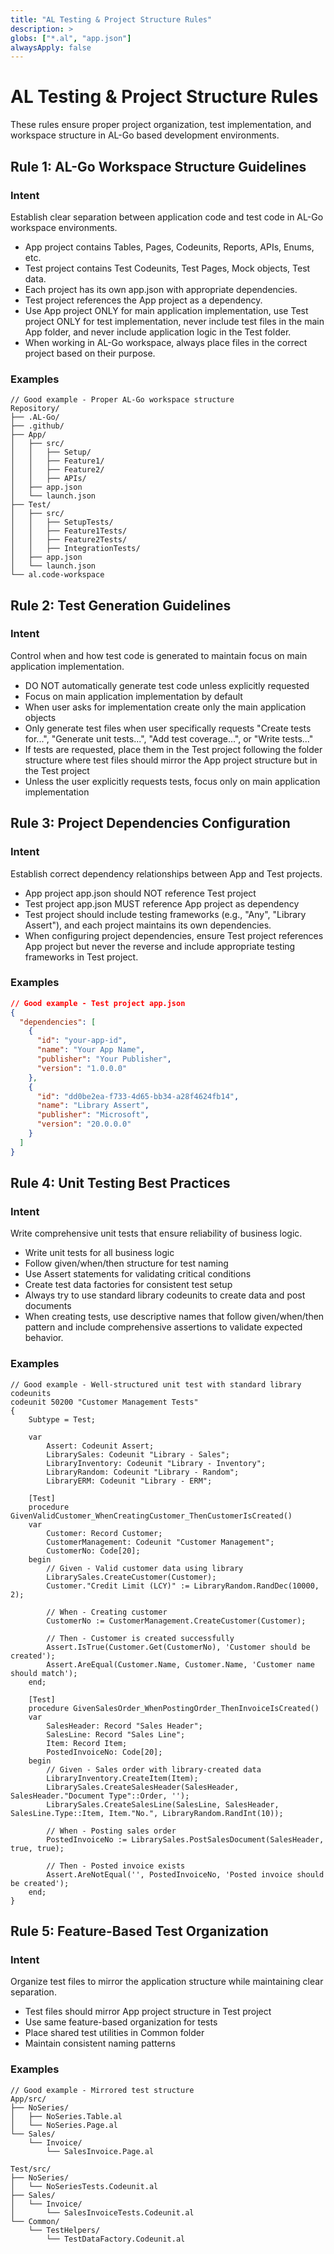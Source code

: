 ```yaml
---
title: "AL Testing & Project Structure Rules"
description: >
globs: ["*.al", "app.json"]
alwaysApply: false
---
```


# AL Testing & Project Structure Rules

These rules ensure proper project organization, test implementation, and workspace structure in AL-Go based development environments.

## Rule 1: AL-Go Workspace Structure Guidelines

### Intent
Establish clear separation between application code and test code in AL-Go workspace environments. 

- App project contains Tables, Pages, Codeunits, Reports, APIs, Enums, etc. 
- Test project contains Test Codeunits, Test Pages, Mock objects, Test data. 
- Each project has its own app.json with appropriate dependencies. 
- Test project references the App project as a dependency. 
- Use App project ONLY for main application implementation, use Test project ONLY for test implementation, never include test files in the main App folder, and never include application logic in the Test folder. 
- When working in AL-Go workspace, always place files in the correct project based on their purpose.

### Examples

```
// Good example - Proper AL-Go workspace structure
Repository/
├── .AL-Go/
├── .github/
├── App/
│   ├── src/
│   │   ├── Setup/
│   │   ├── Feature1/
│   │   ├── Feature2/
│   │   ├── APIs/
│   ├── app.json
│   └── launch.json
├── Test/
│   ├── src/
│   │   ├── SetupTests/
│   │   ├── Feature1Tests/
│   │   ├── Feature2Tests/
│   │   ├── IntegrationTests/
│   ├── app.json
│   └── launch.json
└── al.code-workspace
```

## Rule 2: Test Generation Guidelines

### Intent
Control when and how test code is generated to maintain focus on main application implementation. 

- DO NOT automatically generate test code unless explicitly requested
- Focus on main application implementation by default
- When user asks for implementation create only the main application objects
- Only generate test files when user specifically requests "Create tests for...", "Generate unit tests...", "Add test coverage...", or "Write tests..."
- If tests are requested, place them in the Test project following the folder structure where test files should mirror the App project structure but in the Test project
- Unless the user explicitly requests tests, focus only on main application implementation

## Rule 3: Project Dependencies Configuration

### Intent
Establish correct dependency relationships between App and Test projects. 

- App project app.json should NOT reference Test project
- Test project app.json MUST reference App project as dependency
- Test project should include testing frameworks (e.g., "Any", "Library Assert"), and each project maintains its own dependencies. 
- When configuring project dependencies, ensure Test project references App project but never the reverse and include appropriate testing frameworks in Test project.

### Examples

```json
// Good example - Test project app.json
{
  "dependencies": [
    {
      "id": "your-app-id",
      "name": "Your App Name", 
      "publisher": "Your Publisher",
      "version": "1.0.0.0"
    },
    {
      "id": "dd0be2ea-f733-4d65-bb34-a28f4624fb14",
      "name": "Library Assert",
      "publisher": "Microsoft",
      "version": "20.0.0.0"
    }
  ]
}
```

## Rule 4: Unit Testing Best Practices

### Intent
Write comprehensive unit tests that ensure reliability of business logic. 

- Write unit tests for all business logic
- Follow given/when/then structure for test naming
- Use Assert statements for validating critical conditions
- Create test data factories for consistent test setup
- Always try to use standard library codeunits to create data and post documents
- When creating tests, use descriptive names that follow given/when/then pattern and include comprehensive assertions to validate expected behavior.

### Examples

```al
// Good example - Well-structured unit test with standard library codeunits
codeunit 50200 "Customer Management Tests"
{
    Subtype = Test;
    
    var
        Assert: Codeunit Assert;
        LibrarySales: Codeunit "Library - Sales";
        LibraryInventory: Codeunit "Library - Inventory";
        LibraryRandom: Codeunit "Library - Random";
        LibraryERM: Codeunit "Library - ERM";
    
    [Test]
    procedure GivenValidCustomer_WhenCreatingCustomer_ThenCustomerIsCreated()
    var
        Customer: Record Customer;
        CustomerManagement: Codeunit "Customer Management";
        CustomerNo: Code[20];
    begin
        // Given - Valid customer data using library
        LibrarySales.CreateCustomer(Customer);
        Customer."Credit Limit (LCY)" := LibraryRandom.RandDec(10000, 2);
        
        // When - Creating customer
        CustomerNo := CustomerManagement.CreateCustomer(Customer);
        
        // Then - Customer is created successfully
        Assert.IsTrue(Customer.Get(CustomerNo), 'Customer should be created');
        Assert.AreEqual(Customer.Name, Customer.Name, 'Customer name should match');
    end;
    
    [Test]
    procedure GivenSalesOrder_WhenPostingOrder_ThenInvoiceIsCreated()
    var
        SalesHeader: Record "Sales Header";
        SalesLine: Record "Sales Line";
        Item: Record Item;
        PostedInvoiceNo: Code[20];
    begin
        // Given - Sales order with library-created data
        LibraryInventory.CreateItem(Item);
        LibrarySales.CreateSalesHeader(SalesHeader, SalesHeader."Document Type"::Order, '');
        LibrarySales.CreateSalesLine(SalesLine, SalesHeader, SalesLine.Type::Item, Item."No.", LibraryRandom.RandInt(10));
        
        // When - Posting sales order
        PostedInvoiceNo := LibrarySales.PostSalesDocument(SalesHeader, true, true);
        
        // Then - Posted invoice exists
        Assert.AreNotEqual('', PostedInvoiceNo, 'Posted invoice should be created');
    end;
}
```

## Rule 5: Feature-Based Test Organization

### Intent
Organize test files to mirror the application structure while maintaining clear separation. 

- Test files should mirror App project structure in Test project
- Use same feature-based organization for tests
- Place shared test utilities in Common folder
- Maintain consistent naming patterns

### Examples

```
// Good example - Mirrored test structure
App/src/
├── NoSeries/
│   ├── NoSeries.Table.al
│   └── NoSeries.Page.al
└── Sales/
    └── Invoice/
        └── SalesInvoice.Page.al

Test/src/
├── NoSeries/
│   └── NoSeriesTests.Codeunit.al
├── Sales/
│   └── Invoice/
│       └── SalesInvoiceTests.Codeunit.al
└── Common/
    └── TestHelpers/
        └── TestDataFactory.Codeunit.al
``` 